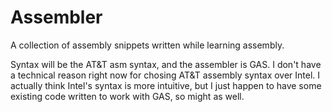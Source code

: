 # Assembler
A collection of assembly snippets written while learning assembly.

Syntax will be the AT&T asm syntax, and the assembler is GAS.
I don't have a technical reason right now for chosing AT&T assembly syntax
over Intel. I actually think Intel's syntax is more intuitive, but I just happen
to have some existing code written to work with GAS, so might as well. 
